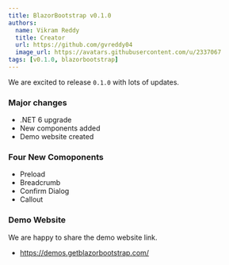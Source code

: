 ```yaml
---
title: BlazorBootstrap v0.1.0
authors:
  name: Vikram Reddy
  title: Creator
  url: https://github.com/gvreddy04
  image_url: https://avatars.githubusercontent.com/u/2337067
tags: [v0.1.0, blazorbootstrap]
---
```


We are excited to release `0.1.0` with lots of updates.

<!--truncate-->

### Major changes

- .NET 6 upgrade
- New components added
- Demo website created

### Four New Comoponents

- Preload
- Breadcrumb
- Confirm Dialog
- Callout

### Demo Website

We are happy to share the demo website link.

- https://demos.getblazorbootstrap.com/